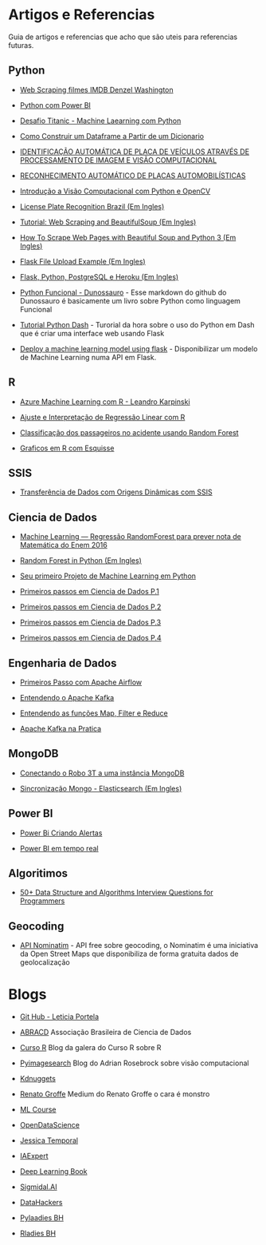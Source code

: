 # Artigos e Referencias
Guia de artigos e referencias que acho que são uteis para referencias futuras.


## Python
* [Web Scraping filmes IMDB Denzel Washington](https://www.linkedin.com/pulse/fazendo-web-scraping-com-dados-do-imdb-filmes-denzel-m-r-ribeiro/)

* [Python com Power BI](https://medium.com/@fernando.gama/integrando-e-explorando-a-linguagem-python-no-power-bi-6bd8ba0e60ed)

* [Desafio Titanic - Machine Laearning com Python](http://mundoia.com.br/tutorial/conheca-o-kaggle-e-participe-da-sua-primeira-competicao-de-machine-learning/)

* [Como Construir um Dataframe a Partir de um Dicionario](https://dicasdepython.com.br/pandas-como-construir-um-dataframe-a-partir-de-um-dicionario/)

* [IDENTIFICAÇÃO AUTOMÁTICA DE PLACA DE VEÍCULOS ATRAVÉS DE
PROCESSAMENTO DE IMAGEM E VISÃO COMPUTACIONAL](http://secitec.luzerna.ifc.edu.br/wp-content/uploads/sites/30/2018/04/Versao-Final-Artigo-para-SECITEC-2017-10-paginas.pdf)

* [RECONHECIMENTO AUTOMÁTICO DE PLACAS AUTOMOBILÍSTICAS](http://monografias.poli.ufrj.br/monografias/monopoli10023622.pdf)

* [Introdução a Visão
Computacional com
Python e OpenCV](http://professor.luzerna.ifc.edu.br/ricardo-antonello/wp-content/uploads/sites/8/2017/02/Livro-Introdu%C3%A7%C3%A3o-a-Vis%C3%A3o-Computacional-com-Python-e-OpenCV.pdf)

* [License Plate Recognition Brazil (Em Ingles)](https://www.dobitaobyte.com.br/lpr-license-plate-recognition-brazil-parte-1/)

* [Tutorial: Web Scraping and BeautifulSoup (Em Ingles)](https://www.dataquest.io/blog/web-scraping-beautifulsoup/)

* [How To Scrape Web Pages with Beautiful Soup and Python 3 (Em Ingles)](https://www.digitalocean.com/community/tutorials/how-to-scrape-web-pages-with-beautiful-soup-and-python-3)

* [Flask File Upload Example (Em Ingles)](https://www.techiediaries.com/python-requests-upload-file-post-multipart-form-data/)

* [Flask, Python, PostgreSQL e Heroku (Em Ingles)](https://medium.com/@dushan14/create-a-web-application-with-python-flask-postgresql-and-deploy-on-heroku-243d548335cc)

* [Python Funcional - Dunossauro](https://github.com/dunossauro/python-funcional/) - Esse markdown do github do Dunossauro é basicamente um livro sobre Python como linguagem Funcional

* [Tutorial Python Dash](https://www.datacamp.com/community/tutorials/learn-build-dash-python) - Turorial da hora sobre o uso do Python em Dash que é criar uma interface web usando Flask

* [Deploy a machine learning model using flask](https://towardsdatascience.com/deploy-a-machine-learning-model-using-flask-da580f84e60c) - Disponibilizar um modelo de Machine Learning numa API em Flask.

## R
* [Azure Machine Learning com R - Leandro Karpinski](https://www.linkedin.com/pulse/colocando-o-r-para-trabalhar-azure-machine-learning-e-karpinski/)

* [Ajuste e Interpretação de Regressão Linear com R](https://medium.com/data-hackers/tutorial-ajuste-e-interpretação-de-regressão-linear-com-r-5b23c4ddb72)

* [Classificação dos passageiros no acidente usando Random Forest](https://rsilvio.shinyapps.io/Titanic/)

* [Graficos em R com Esquisse](https://www.linkedin.com/posts/jo%C3%A3o-wedson-ferreira-b3032759_r-analisedados-esquisse-ugcPost-6567115779949637632-Qle8/)

## SSIS

* [Transferência de Dados com Origens Dinâmicas com SSIS](https://www.youtube.com/watch?v=11YIITDywRM)

## Ciencia de Dados
* [Machine Learning — Regressão RandomForest para prever nota de Matemática do Enem 2016](https://medium.com/ensina-ai/machine-learning-randomforest-para-prever-nota-de-matem%C3%A1tica-do-enem-2016-8893b73882f4)

* [Random Forest in Python (Em Ingles)](https://towardsdatascience.com/random-forest-in-python-24d0893d51c0)

* [Seu primeiro Projeto de Machine Learning em Python](https://pessoalex.wordpress.com/2019/04/09/seu-primeiro-projeto-de-machine-learning-em-python-passo-a-passo/)

* [Primeiros passos em Ciencia de Dados P.1](https://www.linkedin.com/feed/update/urn:li:activity:6526937901106753536/)

* [Primeiros passos em Ciencia de Dados P.2](https://www.linkedin.com/feed/update/urn:li:activity:6527304767620861952/)

* [Primeiros passos em Ciencia de Dados P.3](https://www.linkedin.com/feed/update/urn:li:activity:6535125119797350401/)

* [Primeiros passos em Ciencia de Dados P.4](https://www.linkedin.com/feed/update/urn:li:activity:6550141249892954112/)


## Engenharia de Dados

* [Primeiros Passo com Apache Airflow](https://medium.com/data-hackers/primeiros-passos-com-o-apache-airflow-etl-f%C3%A1cil-robusto-e-de-baixo-custo-f80db989edae)

* [Entendendo o Apache Kafka](https://medium.com/luizalabs/entendendo-o-apache-kafka-i-27342ec9e29)

* [Entendendo as funções Map, Filter e Reduce](https://medium.com/luizalabs/entendendo-as-fun%C3%A7%C3%B5es-map-filter-e-reduce-2569888ae084)

* [Apache Kafka na Pratica](https://medium.com/trainingcenter/apache-kafka-codifica%C3%A7%C3%A3o-na-pratica-9c6a4142a08f)

## MongoDB

* [Conectando o Robo 3T a uma instância MongoDB](https://www.linkedin.com/pulse/conectando-o-robo-3t-uma-inst%25C3%25A2ncia-mongodb-marcelo-alexandre/?trackingId=%2BN3BVdLkS9gJBWtbtHKV7A%3D%3D)

* [Sincronização Mongo - Elasticsearch (Em Ingles)](https://code.likeagirl.io/5-different-ways-to-synchronize-data-from-mongodb-to-elasticsearch-d8456b83d44f)

## Power BI
* [Power Bi Criando Alertas](http://www.bidoconceitoapratica.com.br/2019/08/05/power-bi-criando-alertas-parte-i/)

* [Power BI em tempo real](https://medium.com/@marcelosouzadias/power-bi-em-tempo-real-18fb4dc702c2)

## Algoritimos

* [50+ Data Structure and Algorithms Interview Questions for Programmers](https://hackernoon.com/50-data-structure-and-algorithms-interview-questions-for-programmers-b4b1ac61f5b0)

## Geocoding

* [API Nominatim](https://nominatim.org/release-docs/develop/api/Search/) - API free sobre geocoding, o Nominatim é uma iniciativa da Open Street Maps que disponibiliza de forma gratuita dados de geolocalização


# Blogs

* [Git Hub - Leticia Portela](https://github.com/leportella/datascience-pizza)

* [ABRACD](https://abracd.org/) Associação Brasileira de Ciencia de Dados

* [Curso R](https://www.curso-r.com/) Blog da galera do Curso R sobre R

* [Pyimagesearch](https://www.pyimagesearch.com/) Blog do Adrian Rosebrock sobre visão computacional

* [Kdnuggets](https://www.kdnuggets.com/)

* [Renato Groffe](https://medium.com/@renato.groffe) Medium do Renato Groffe o cara é monstro

* [ML Course](https://mlcourse.ai/)

* [OpenDataScience](https://opendatascience.com/)

* [Jessica Temporal](https://jtemporal.com/)

* [IAExpert](https://iaexpert.com.br/)

* [Deep Learning Book](http://deeplearningbook.com.br/deep-learning-a-tempestade-perfeita/)

* [Sigmidal.AI](http://sigmoidal.ai/)

* [DataHackers](https://datahackers.com.br/blog)

* [Pylaadies BH](https://medium.com/pyladiesbh)

* [Rladies BH ](https://medium.com/rladiesbh)
